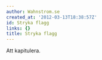 ```yaml
---
author: Wahnstrom.se
created_at: '2012-03-13T18:38:57Z'
id: Stryka flagg
links: {}
title: Stryka flagg
---
```


Att kapitulera.